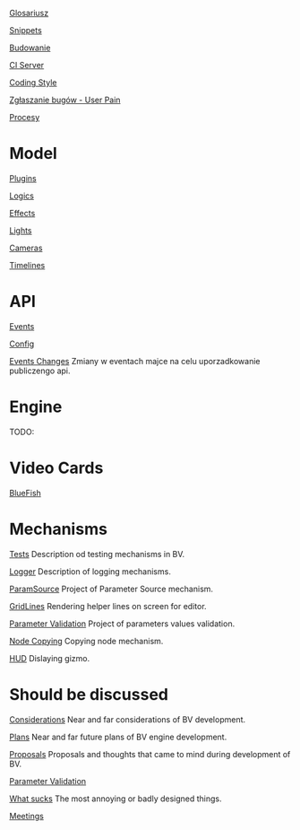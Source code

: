 [Glosariusz](Glosary.md)


[Snippets](Snippets.md)


[Budowanie](Building.md)


[CI Server](CIServer.md)


[Coding Style](CodingStyle.md)


[Zgłaszanie bugów - User Pain](UserPain.md)

[Procesy](Process.md)

# Model #
[Plugins](PluginsList.md)

[Logics](LogicsList.md)

[Effects](EffectsList.md)

[Lights](Model/Lights.md)

[Cameras](Model/Cameras.md)

[Timelines](Model/Timelines.md)

# API #
[Events](EventsList.md)

[Config](Config.md)

[Events Changes](ApiChanges.md)
Zmiany w eventach majce na celu uporzadkowanie publiczengo api.

# Engine #
TODO: 

# Video Cards #

[BlueFish](VideoCards/BlueFish.md)

# Mechanisms #

[Tests](Tests.md)
Description od testing mechanisms in BV.

[Logger](Mechanisms/Logger.md)
Description of logging mechanisms.

[ParamSource](ParamSource.md)
Project of Parameter Source mechanism.

[GridLines](Mechanisms/GridLines.md)
Rendering helper lines on screen for editor.

[Parameter Validation](Mechanisms/ParamValidation.md)
Project of parameters values validation.

[Node Copying](Mechanisms/NodeCopying.md)
Copying node mechanism.

[HUD](HUD.md)
Dislaying gizmo.

# Should be discussed #

[Considerations](General/Considerations.md)
Near and far considerations of BV development.

[Plans](General/Plans.md)
Near and far future plans of BV engine development.

[Proposals](General/Proposals.md)
Proposals and thoughts that came to mind during development of BV.

[Parameter Validation](Mechanisms/ParamValidation.md)

[What sucks](General/ThingsThatSuck.md)
The most annoying or badly designed things.

[Meetings](Meetings.md)